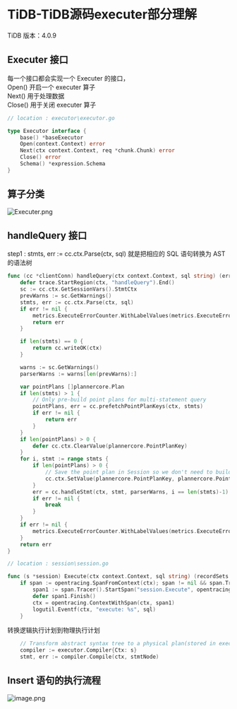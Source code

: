 # TiDB-TiDB源码executer部分理解  


TiDB 版本：4.0.9

## Executer 接口  

每一个接口都会实现一个 Executer 的接口，   
Open() 开启一个 executer 算子  
Next() 用于处理数据  
Close() 用于关闭 executer 算子  

```go  
// location : executor\executor.go 

type Executor interface {
	base() *baseExecutor
	Open(context.Context) error
	Next(ctx context.Context, req *chunk.Chunk) error
	Close() error
	Schema() *expression.Schema
}
```  

## 算子分类 

![Executer.png](http://cdn.lifemini.cn/dbblog/20210124/41c44fb6d1214b6abf6dc1cd468a87e6.png)   



## handleQuery 接口   

step1 : stmts, err := cc.ctx.Parse(ctx, sql) 就是把相应的 SQL 语句转换为 AST 的语法树

```go
func (cc *clientConn) handleQuery(ctx context.Context, sql string) (err error) {
	defer trace.StartRegion(ctx, "handleQuery").End()
	sc := cc.ctx.GetSessionVars().StmtCtx
	prevWarns := sc.GetWarnings()
	stmts, err := cc.ctx.Parse(ctx, sql)
	if err != nil {
		metrics.ExecuteErrorCounter.WithLabelValues(metrics.ExecuteErrorToLabel(err)).Inc()
		return err
	}

	if len(stmts) == 0 {
		return cc.writeOK(ctx)
	}

	warns := sc.GetWarnings()
	parserWarns := warns[len(prevWarns):]

	var pointPlans []plannercore.Plan
	if len(stmts) > 1 {
		// Only pre-build point plans for multi-statement query
		pointPlans, err = cc.prefetchPointPlanKeys(ctx, stmts)
		if err != nil {
			return err
		}
	}
	if len(pointPlans) > 0 {
		defer cc.ctx.ClearValue(plannercore.PointPlanKey)
	}
	for i, stmt := range stmts {
		if len(pointPlans) > 0 {
			// Save the point plan in Session so we don't need to build the point plan again.
			cc.ctx.SetValue(plannercore.PointPlanKey, plannercore.PointPlanVal{Plan: pointPlans[i]})
		}
		err = cc.handleStmt(ctx, stmt, parserWarns, i == len(stmts)-1)
		if err != nil {
			break
		}
	}
	if err != nil {
		metrics.ExecuteErrorCounter.WithLabelValues(metrics.ExecuteErrorToLabel(err)).Inc()
	}
	return err
}
```




```go 
// location : session\session.go

func (s *session) Execute(ctx context.Context, sql string) (recordSets []sqlexec.RecordSet, err error) {
	if span := opentracing.SpanFromContext(ctx); span != nil && span.Tracer() != nil {
		span1 := span.Tracer().StartSpan("session.Execute", opentracing.ChildOf(span.Context()))
		defer span1.Finish()
		ctx = opentracing.ContextWithSpan(ctx, span1)
		logutil.Eventf(ctx, "execute: %s", sql)
	}

```


转换逻辑执行计划到物理执行计划
```go
	// Transform abstract syntax tree to a physical plan(stored in executor.ExecStmt).
	compiler := executor.Compiler{Ctx: s}
	stmt, err := compiler.Compile(ctx, stmtNode)
```


## Insert 语句的执行流程  

![image.png](http://cdn.lifemini.cn/dbblog/20210124/7fccd765fc5642f985564fdd658c88fa.png)
